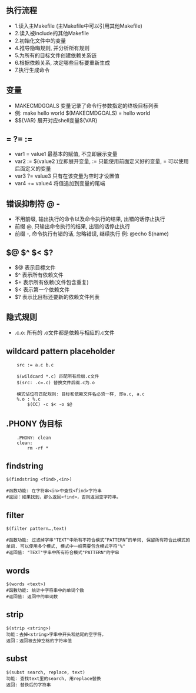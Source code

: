 ## 执行流程

- 1.读入主Makefile (主Makefile中可以引用其他Makefile)
- 2.读入被include的其他Makefile
- 2.初始化文件中的变量
- 4.推导隐晦规则, 并分析所有规则
- 5.为所有的目标文件创建依赖关系链
- 6.根据依赖关系, 决定哪些目标要重新生成
- 7.执行生成命令

## 变量

* MAKECMDGOALS  变量记录了命令行参数指定的终极目标列表
* 例: make hello world  $(MAKECMDGOALS) = hello world
* \$\${VAR} 展开对应shell变量${VAR}

## = ?= :=

* var1 = value1 最基本的赋值, 不立即展示变量
* var2 := $(value2 )立即展开变量,  := 只能使用前面定义好的变量, = 可以使用后面定义的变量
* var3 ?= value3 只有在该变量为空时才设置值
* var4 += value4 将值追加到变量的尾端

## 错误抑制符 @ -

* 不用前缀, 输出执行的命令以及命令执行的结果, 出错的话停止执行
* 前缀 @, 只输出命令执行的结果, 出错的话停止执行
* 前缀 -, 命令执行有错的话, 忽略错误, 继续执行 例: @echo $(name)

## $@ $^ $< $?

* $@ 表示目標文件
* $^ 表示所有依赖文件
* $+ 表示所有依赖(文件包含重复)
* $< 表示第一个依赖文件
* $? 表示比目标还要新的依赖文件列表

## 隐式规则

* .c.o: 所有的 .o文件都是依赖与相应的.c文件
  

## wildcard pattern placeholder
```
    src := a.c b.c 

    $(wildcard *.c) 匹配所有后缀.c文件
    $(src: .c=.c) 替换文件后缀.c为.o

    模式佔位符匹配规则: 目标和依赖文件名必须一样, 即a.c, a.c
    %.o : %.c
        $(CC) -c $< -o $@
```

## .PHONY 伪目标
```
    .PHONY: clean
    clean: 
        rm -rf *
```

## findstring

    $(findstring <find>,<in>) 
    
    #函数功能: 在字符串<in>中查找<find>字符串
    #返回：如果找到，那么返回<find>，否则返回空字符串。

## filter

    $(filter pattern…,text)
    
    #函数功能: 过滤掉字串"TEXT"中所有不符合模式“PATTERN”的单词, 保留所有符合此模式的单词. 可以使用多个模式, 模式中一般需要包含模式字符"%"
    #返回值: "TEXT"字串中所有符合模式"PATTERN"的字串

## words

    $(words <text>)
    #函數功能: 统计中字符串中的单词个数
    #返回值: 返回中的单词数

## strip

    $(strip <string>)
    功能：去掉<string>字串中开头和结尾的空字符。
    返回：返回被去掉空格的字符串值

## subst

    $(subst search, replace, text)
    功能: 查找text里的search, 用replace替换
    返回: 替换后的字符串
